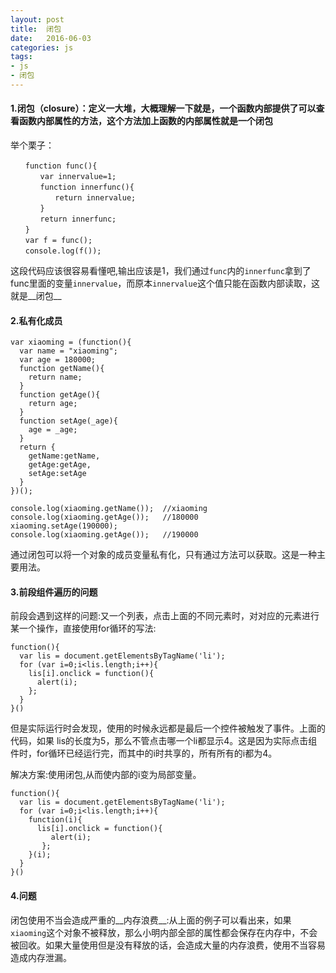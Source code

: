 ```yaml
---
layout: post
title:  闭包
date:   2016-06-03
categories: js
tags:
- js
- 闭包
---
```


#### 1.闭包（closure）：定义一大堆，大概理解一下就是，一个函数内部提供了可以查看函数内部属性的方法，这个方法加上函数的内部属性就是一个闭包

<!-- more -->

举个栗子：

~~~
　　function func(){
　　　　var innervalue=1;
　　　　function innerfunc(){
　　　　　　return innervalue;
　　　　}
　　　　return innerfunc;
　　}
　　var f = func();
　　console.log(f());
~~~

这段代码应该很容易看懂吧,输出应该是1，我们通过`func`内的`innerfunc`拿到了func里面的变量`innervalue`，而原本`innervalue`这个值只能在函数内部读取，这就是__闭包__

#### 2.私有化成员

~~~
var xiaoming = (function(){
  var name = "xiaoming";
  var age = 180000;
  function getName(){
    return name;
  }
  function getAge(){
    return age;
  }
  function setAge(_age){
    age = _age;
  }
  return {
    getName:getName,             
    getAge:getAge,
    setAge:setAge
  }
})();

console.log(xiaoming.getName());  //xiaoming
console.log(xiaoming.getAge());   //180000
xiaoming.setAge(190000);        
console.log(xiaoming.getAge());   //190000   

~~~

通过闭包可以将一个对象的成员变量私有化，只有通过方法可以获取。这是一种主要用法。

#### 3.前段组件遍历的问题

前段会遇到这样的问题:又一个列表，点击上面的不同元素时，对对应的元素进行某一个操作，直接使用for循环的写法:

~~~
function(){
  var lis = document.getElementsByTagName('li');
  for (var i=0;i<lis.length;i++){           
    lis[i].onclick = function(){       
      alert(i);       
    };
  }
}()
~~~

但是实际运行时会发现，使用的时候永远都是最后一个控件被触发了事件。上面的代码，如果
lis的长度为5，那么不管点击哪一个li都显示4。这是因为实际点击组件时，for循环已经运行完，而其中的i时共享的，所有所有的i都为4。

解决方案:使用闭包,从而使内部的i变为局部变量。

~~~
function(){
  var lis = document.getElementsByTagName('li');
  for (var i=0;i<lis.length;i++){           
    function(i){
      lis[i].onclick = function(){       
	     alert(i);       
	   };
    }(i);
  }
}()
~~~

#### 4.问题 

闭包使用不当会造成严重的__内存浪费__:从上面的例子可以看出来，如果`xiaoming`这个对象不被释放，那么小明内部全部的属性都会保存在内存中，不会被回收。如果大量使用但是没有释放的话，会造成大量的内存浪费，使用不当容易造成内存泄漏。

